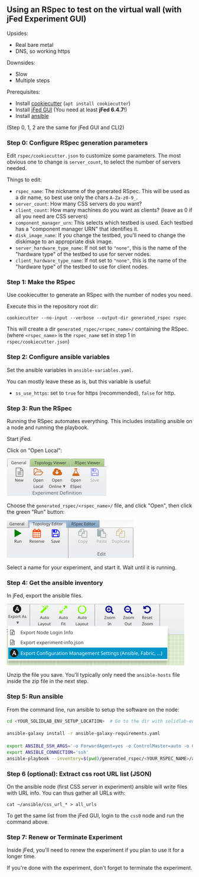## Using an RSpec to test on the virtual wall (with jFed Experiment GUI)

Upsides:
- Real bare metal
- DNS, so working https

Downsides:
- Slow
- Multiple steps

Prerequisites:
- Install [cookiecutter](https://github.com/cookiecutter/cookiecutter#installation) (`apt install cookiecutter`)
- Install [jFed GUI](https://jfed.ilabt.imec.be/downloads/) (You need at least **jFed 6.4.7**!)
- Install [ansible](https://docs.ansible.com/ansible/latest/installation_guide/index.html)

(Step 0, 1, 2 are the same for jFed GUI and CLI2)

### Step 0: Configure RSpec generation parameters

Edit `rspec/cookiecutter.json` to customize some parameters. 
The most obvious one to change is `server_count`, to select the number of servers needed. 

Things to edit:
- `rspec_name`: The nickname of the generated RSpec. This will be used as a dir name, so best use only the chars `A-Za-z0-9_`.
- `server_count`: How many CSS servers do you want?
- `client_count`: How many machines do you want as clients? (leave as 0 if all you need are CSS servers)
- `component_manager_urn`: This selects which testbed is used. Each testbed has a "component manager URN" that identifies it.
- `disk_image_name`: If you change the testbed, you'll need to change the diskimage to an appropriate disk image.
- `server_hardware_type_name`: If not set to `"none"`, this is the name of the "hardware type" of the testbed to use for server nodes. 
- `client_hardware_type_name`: If not set to `"none"`, this is the name of the "hardware type" of the testbed to use for client nodes. 

### Step 1: Make the RSpec

Use cookiecutter to generate an RSpec with the number of nodes you need.

Execute this in the repository root dir:

```shell
cookiecutter --no-input --verbose --output-dir generated_rspec rspec
```

This will create a dir `generated_rspec/<rspec_name>/` containing the RSpec. (where `<rspec_name>` is the `rspec_name` set in step 1 in `rspec/cookiecutter.json`)

### Step 2: Configure ansible variables

Set the ansible variables in `ansible-variables.yaml`.

You can mostly leave these as is, but this variable is useful:
- `ss_use_https`: set to `true` for https (recommended), `false` for http.

### Step 3: Run the RSpec

Running the RSpec automates everything. This includes installing ansible on a node and running the playbook.

Start jFed.

Click on "Open Local":

![Alt text](img/jfed-open-rspec.png)

Choose the `generated_rspec/<rspec_name>/` file, and click "Open", then click the green "Run" button:

![Alt text](img/jfed-start-rspec.png)

Select a name for your experiment, and start it. Wait until it is running.

### Step 4: Get the ansible inventory

In jFed, export the ansible files.

![Alt text](img/jfed-export-inventory.png)

Unzip the file you save. You'll typically only need the `ansible-hosts` file inside the zip file in the next step.

### Step 5: Run ansible

From the command line, run ansible to setup the software on the node:

```bash
cd <YOUR_SOLIDLAB_ENV_SETUP_LOCATION>  # Go to the dir with solidlab-env-setup

ansible-galaxy install -r ansible-galaxy-requirements.yaml

export ANSIBLE_SSH_ARGS='-o ForwardAgent=yes -o ControlMaster=auto -o ControlPersist=60s'
export ANSIBLE_CONNECTION='ssh'
ansible-playbook --inventory=$(pwd)/generated_rspec/<YOUR_RSPEC_NAME>/ansible-hosts -v playbook.yaml
```

### Step 6 (optional): Extract css root URL list (JSON) 

On the ansible node (first CSS server in experiment) ansible will write files with URL info. You can thus gather all URLs with:

```shell
cat ~/ansible/css_url_* > all_urls
```

To get the same list from the jFed GUI, login to the `css0` node and run the command above.

### Step 7: Renew or Terminate Experiment

Inside jFed, you'll need to renew the experiment if you plan to use it for a longer time.

If you're done with the experiment, don't forget to terminate the experiment.

